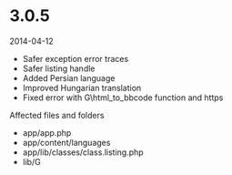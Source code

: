 # 3.0.5

2014-04-12

- Safer exception error traces
- Safer listing handle
- Added Persian language
- Improved Hungarian translation
- Fixed error with G\html_to_bbcode function and https

Affected files and folders

- app/app.php
- app/content/languages
- app/lib/classes/class.listing.php
- lib/G
